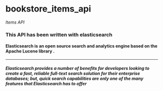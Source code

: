 # bookstore_items_api

*Items API*

### This API has been written with elasticsearch 
#### Elasticsearch is an open source search and analytics engine based on the Apache Lucene library .
---------
##### Elasticsearch provides a number of benefits for developers looking to create a fast, reliable full-text search solution for their enterprise databases; but, quick search capabilities are only one of the many features that Elasticsearch has to offer






